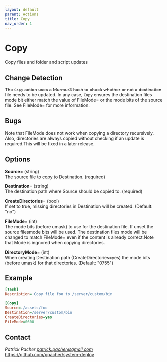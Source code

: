 ```yaml
---
layout: default
parent: Actions
title: Copy
nav_order: 1
---
```

# Copy

Copy files and folder and script updates

## Change Detection

The `Copy` action uses a Murmur3 hash to check whether or not a destination file
needs to be updated. In any case, `Copy` ensures the destination files mode bit
either match the value of FileMode= or the mode bits of the source file. See
FileMode= for more information.

## Bugs

Note that FileMode does not work when copying a directory recursively. Also,
directories are always copied without checking if an update is required.This
will be fixed in a later release.

## Options

   **Source**= (string)  
      The source file to copy to Destination. (required)

   **Destination**= (string)  
      The destination path where Source should be copied to. (required)

   **CreateDirectories**= (bool)  
      If set to true, missing directories in Destination will be created.
      (Default: "no")

   **FileMode**= (int)  
      The mode bits (before umask) to use for the destination file. If unset the
      source filesmode bits will be used. The destination files mode will be
      changed to match FileMode= even if the content is already correct.Note
      that Mode is ingnored when copying directories.

   **DirectoryMode**= (int)  
      When creating Destination path (CreateDirectories=yes) the mode bits
      (before umask) for that directories. (Default: "0755")


## Example

```ini
[Task]
Description= Copy file foo to /server/custom/bin

[Copy]
Source=./assets/foo
Destination=/server/custom/bin
CreateDirectories=yes
FileMode=0600
```

## Contact

*Patrick Pacher <patrick.pacher@gmail.com>*  
https://github.com/ppacher/system-deploy  
